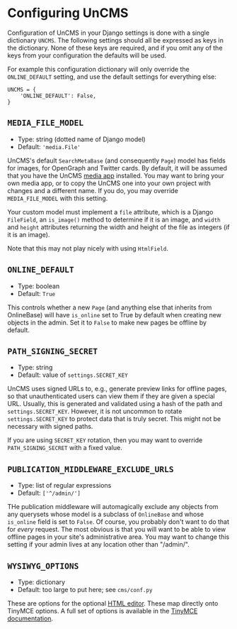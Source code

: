 # Configuring UnCMS

Configuration of UnCMS in your Django settings is done with a single dictionary `UNCMS`.
The following settings should all be expressed as keys in the dictionary.
None of these keys are required,
and if you omit any of the keys from your configuration the defaults will be used.

For example this configuration dictionary will only override the `ONLINE_DEFAULT` setting,
and use the default settings for everything else:

```
UNCMS = {
    'ONLINE_DEFAULT': False,
}
```

## `MEDIA_FILE_MODEL`

* Type: string (dotted name of Django model)
* Default: `'media.File'`

UnCMS's default `SearchMetaBase` (and consequently `Page`) model has fields for images, for OpenGraph and Twitter cards.
By default, it will be assumed that you have the UnCMS [media app](media-app.md) installed.
You may want to bring your own media app, or to copy the UnCMS one into your own project with changes and a different name.
If you do, you may override `MEDIA_FILE_MODEL` with this setting.

Your custom model must implement a `file` attribute, which is a Django `FileField`,
an `is_image()` method to determine if it is an image,
and `width` and `height` attributes returning the width and height of the file as integers (if it is an image).

Note that this may not play nicely with using `HtmlField`.

## `ONLINE_DEFAULT`

* Type: boolean
* Default: `True`

This controls whether a new `Page` (and anything else that inherits from OnlineBase) will have `is_online` set to True by default when creating new objects in the admin.
Set it to `False` to make new pages be offline by default.

## `PATH_SIGNING_SECRET`

* Type: string
* Default: value of `settings.SECRET_KEY`

UnCMS uses signed URLs to, e.g., generate preview links for offline pages,
so that unauthenticated users can view them if they are given a special URL.
Usually, this is generated and validated using a hash of the path and `settings.SECRET_KEY`.
However, it is not uncommon to rotate `settings.SECRET_KEY` to protect data that is truly secret.
This might not be necessary with signed paths.

If you are using `SECRET_KEY` rotation, then you may want to override `PATH_SIGNING_SECRET` with a fixed value.

## `PUBLICATION_MIDDLEWARE_EXCLUDE_URLS`

* Type: list of regular expressions
* Default: `['^/admin/']`

THe publication middleware will automagically exclude any objects from any querysets whose model is a subclass of `OnlineBase` and whose `is_online` field is set to `False`.
Of course, you probably don't want to do that for _every_ request.
The most obvious is that you will want to be able to view offline pages in your site's administrative area.
You may want to change this setting if your admin lives at any location other than "/admin/".

## `WYSIWYG_OPTIONS`

* Type: dictionary
* Default: too large to put here; see `cms/conf.py`

These are options for the optional [HTML editor](html-editor.md).
These map directly onto TinyMCE options.
A full set of options is available in the [TinyMCE documentation](https://www.tiny.cloud/docs-4x/configure/integration-and-setup/).
